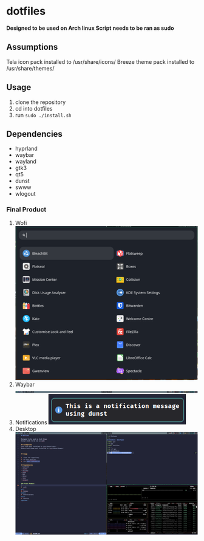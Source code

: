 # dotfiles

**Designed to be used on Arch linux
Script needs to be ran as sudo**

## Assumptions
Tela icon pack installed to /usr/share/icons/
Breeze theme pack installed to /usr/share/themes/


## Usage

1. clone the repository
2. cd into dotfiles
3. run `sudo ./install.sh`

## Dependencies
- hyprland
- waybar
- wayland
- gtk3
- qt5
- dunst
- swww
- wlogout

### Final Product

1. Wofi
![wofi](images/wofi.png)
2. Waybar
![waybar](images/waybar.png)
3. Notifications
![dunst](images/dunst.png)
4. Desktop
![hyprland](images/hyprland.png)




